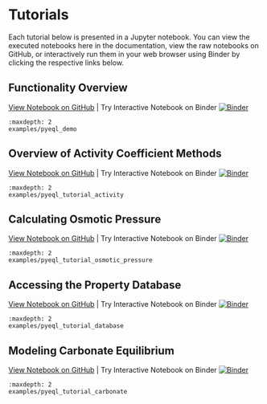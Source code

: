 # Tutorials

Each tutorial below is presented in a Jupyter notebook. You can view the executed notebooks here
in the documentation, view the raw notebooks on GitHub, or interactively run them in your web
browser using Binder by clicking the respective links below.

## Functionality Overview

[View Notebook on GitHub](https://github.com/KingsburyLab/pyEQL/tree/main/docs/examples/pyeql_demo.ipynb) | Try Interactive Notebook on Binder [![Binder](https://mybinder.org/badge_logo.svg)](https://mybinder.org/v2/gh/KingsburyLab/pyEQL/main?labpath=docs%2Fexamples%2Fpyeql_demo.ipynb)

```{toctree}
:maxdepth: 2
examples/pyeql_demo
```

## Overview of Activity Coefficient Methods

[View Notebook on GitHub](https://github.com/KingsburyLab/pyEQL/tree/main/docs/examples/pyeql_tutorial_activity.ipynb) | Try Interactive Notebook on Binder [![Binder](https://mybinder.org/badge_logo.svg)](https://mybinder.org/v2/gh/KingsburyLab/pyEQL/main?labpath=docs%2Fexamples%2Fpyeql_tutorial_activity.ipynb)

```{toctree}
:maxdepth: 2
examples/pyeql_tutorial_activity
```

## Calculating Osmotic Pressure

[View Notebook on GitHub](https://github.com/KingsburyLab/pyEQL/tree/main/docs/examples/pyeql_tutorial_osmotic_pressure.ipynb) | Try Interactive Notebook on Binder [![Binder](https://mybinder.org/badge_logo.svg)](https://mybinder.org/v2/gh/KingsburyLab/pyEQL/main?labpath=docs%2Fexamples%2Fpyeql_tutorial_osmotic_pressure.ipynb)

```{toctree}
:maxdepth: 2
examples/pyeql_tutorial_osmotic_pressure
```

## Accessing the Property Database

[View Notebook on GitHub](https://github.com/KingsburyLab/pyEQL/tree/main/docs/examples/pyeql_tutorial_database.ipynb) | Try Interactive Notebook on Binder [![Binder](https://mybinder.org/badge_logo.svg)](https://mybinder.org/v2/gh/KingsburyLab/pyEQL/main?labpath=docs%2Fexamples%2Fpyeql_tutorial_osmotic_pressure.ipynb)



```{toctree}
:maxdepth: 2
examples/pyeql_tutorial_database
```

## Modeling Carbonate Equilibrium

[View Notebook on GitHub](https://github.com/KingsburyLab/pyEQL/tree/main/docs/examples/pyeql_tutorial_carbonate.ipynb) | Try Interactive Notebook on Binder [![Binder](https://mybinder.org/badge_logo.svg)](https://mybinder.org/v2/gh/KingsburyLab/pyEQL/main?labpath=docs%2Fexamples%2Fpyeql_tutorial_carbonate.ipynb)

```{toctree}
:maxdepth: 2
examples/pyeql_tutorial_carbonate
```
